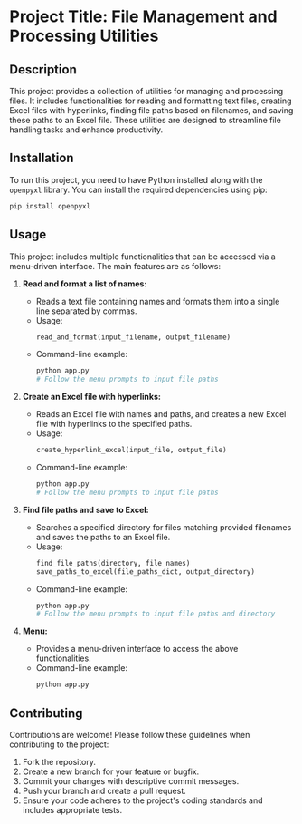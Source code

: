 
# Project Title: File Management and Processing Utilities

## Description
This project provides a collection of utilities for managing and processing files. It includes functionalities for reading and formatting text files, creating Excel files with hyperlinks, finding file paths based on filenames, and saving these paths to an Excel file. These utilities are designed to streamline file handling tasks and enhance productivity.

## Installation
To run this project, you need to have Python installed along with the `openpyxl` library. You can install the required dependencies using pip:

```bash
pip install openpyxl
```

## Usage
This project includes multiple functionalities that can be accessed via a menu-driven interface. The main features are as follows:

1. **Read and format a list of names:**
    - Reads a text file containing names and formats them into a single line separated by commas.
    - Usage:
      ```python
      read_and_format(input_filename, output_filename)
      ```
    - Command-line example:
      ```bash
      python app.py
      # Follow the menu prompts to input file paths
      ```

2. **Create an Excel file with hyperlinks:**
    - Reads an Excel file with names and paths, and creates a new Excel file with hyperlinks to the specified paths.
    - Usage:
      ```python
      create_hyperlink_excel(input_file, output_file)
      ```
    - Command-line example:
      ```bash
      python app.py
      # Follow the menu prompts to input file paths
      ```

3. **Find file paths and save to Excel:**
    - Searches a specified directory for files matching provided filenames and saves the paths to an Excel file.
    - Usage:
      ```python
      find_file_paths(directory, file_names)
      save_paths_to_excel(file_paths_dict, output_directory)
      ```
    - Command-line example:
      ```bash
      python app.py
      # Follow the menu prompts to input file paths and directory
      ```

4. **Menu:**
    - Provides a menu-driven interface to access the above functionalities.
    - Command-line example:
      ```bash
      python app.py
      ```

## Contributing
Contributions are welcome! Please follow these guidelines when contributing to the project:
1. Fork the repository.
2. Create a new branch for your feature or bugfix.
3. Commit your changes with descriptive commit messages.
4. Push your branch and create a pull request.
5. Ensure your code adheres to the project's coding standards and includes appropriate tests.

